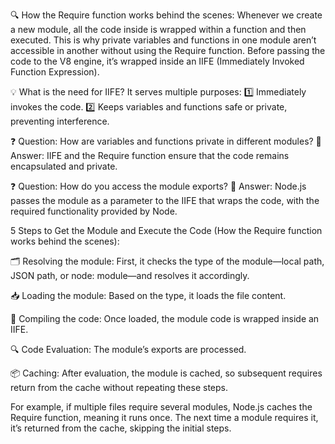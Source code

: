🔍 How the Require function works behind the scenes:
Whenever we create a new module, all the code inside is wrapped within a function and then executed. This is why private variables and functions in one module aren’t accessible in another without using the Require function.
Before passing the code to the V8 engine, it’s wrapped inside an IIFE (Immediately Invoked Function Expression).

💡 What is the need for IIFE?
It serves multiple purposes:
1️⃣ Immediately invokes the code.
2️⃣ Keeps variables and functions safe or private, preventing interference.

❓ Question: How are variables and functions private in different modules?
🔑 Answer: IIFE and the Require function ensure that the code remains encapsulated and private.

❓ Question: How do you access the module exports?
🔧 Answer: Node.js passes the module as a parameter to the IIFE that wraps the code, with the required functionality provided by Node.

5 Steps to Get the Module and Execute the Code (How the Require function works behind the scenes):

🗂️ Resolving the module:
First, it checks the type of the module—local path, JSON path, or node: module—and resolves it accordingly.

📥 Loading the module:
Based on the type, it loads the file content.

🔄 Compiling the code:
Once loaded, the module code is wrapped inside an IIFE.

🔍 Code Evaluation:
The module’s exports are processed.

📦 Caching:
After evaluation, the module is cached, so subsequent requires return from the cache without repeating these steps.

For example, if multiple files require several modules, Node.js caches the Require function, meaning it runs once. The next time a module requires it, it’s returned from the cache, skipping the initial steps.

